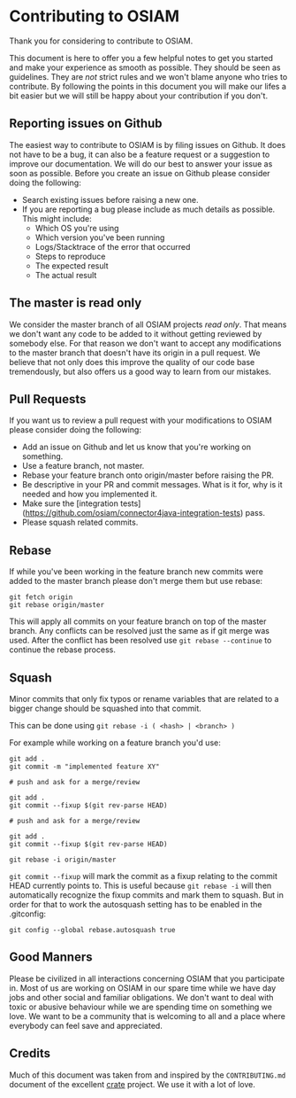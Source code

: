 # Contributing to OSIAM
Thank you for considering to contribute to OSIAM.

This document is here to offer you a few helpful notes to get you started and
make your experience as smooth as possible. They should be seen as guidelines.
They are _not_ strict rules and we won't blame anyone who tries to contribute.
By following the points in this document you will make our lifes a bit easier
but we will still be happy about your contribution if you don't.

## Reporting issues on Github
The easiest way to contribute to OSIAM is by filing issues on Github. It does
not have to be a bug, it can also be a feature request or a suggestion to
improve our documentation. We will do our best to answer your issue as soon 
as possible. Before you create an issue on Github please consider doing the
following:

* Search existing issues before raising a new one. 
* If you are reporting a bug please include as much details as possible.
  This might include:
    * Which OS you're using
    * Which version you've been running
    * Logs/Stacktrace of the error that occurred
    * Steps to reproduce
    * The expected result
    * The actual result

## The master is read only
We consider the master branch of all OSIAM projects _read only_. That means
we don't want any code to be added to it without getting reviewed by somebody
else. For that reason we don't want to accept any modifications to the master
branch that doesn't have its origin in a pull request. We believe that not 
only does this improve the quality of our code base tremendously, but also 
offers us a good way to learn from our mistakes.

## Pull Requests
If you want us to review a pull request with your modifications to OSIAM
please consider doing the following:

* Add an issue on Github and let us know that you're working on something.
* Use a feature branch, not master.
* Rebase your feature branch onto origin/master before raising the PR.
* Be descriptive in your PR and commit messages. What is it for, why is it
  needed and how you implemented it.
* Make sure the [integration tests]
  (https://github.com/osiam/connector4java-integration-tests) pass.
* Please squash related commits.

## Rebase
If while you've been working in the feature branch new commits were added to
the master branch please don't merge them but use rebase:

    git fetch origin
    git rebase origin/master

This will apply all commits on your feature branch on top of the master branch.
Any conflicts can be resolved just the same as if git merge was used. After
the conflict has been resolved use `git rebase --continue` to continue the
rebase process.

## Squash
Minor commits that only fix typos or rename variables that are related to a
bigger change should be squashed into that commit.

This can be done using `git rebase -i ( <hash> | <branch> )`

For example while working on a feature branch you'd use:

    git add .
    git commit -m "implemented feature XY"

    # push and ask for a merge/review

    git add .
    git commit --fixup $(git rev-parse HEAD)

    # push and ask for a merge/review

    git add .
    git commit --fixup $(git rev-parse HEAD)

    git rebase -i origin/master

`git commit --fixup` will mark the commit as a fixup relating to the commit
HEAD currently points to. This is useful because `git rebase -i` will then
automatically recognize the fixup commits and mark them to squash. But in
order for that to work the autosquash setting has to be enabled in the 
.gitconfig:

    git config --global rebase.autosquash true

## Good Manners
Please be civilized in all interactions concerning OSIAM that you participate
in. Most of us are working on OSIAM in our spare time while we have day jobs
and other social and familiar obligations. We don't want to deal with toxic 
or abusive behaviour while we are spending time on something we love. We want
to be a community that is welcoming to all and a place where everybody can
feel save and appreciated.

## Credits
Much of this document was taken from and inspired by the `CONTRIBUTING.md`
document of the excellent [crate](https.//crate.io) project. We use it with
a lot of love.

